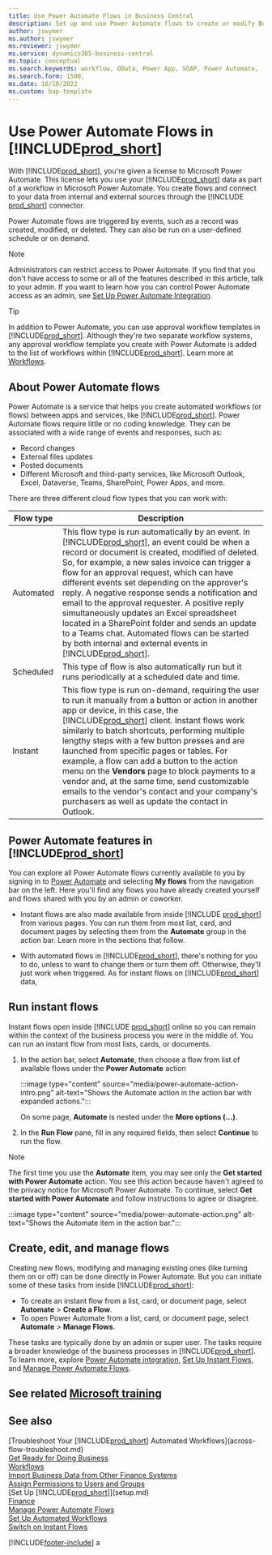```yaml
---
title: Use Power Automate Flows in Business Central
description: Set up and use Power Automate flows to create or modify Business Central data.
author: jswymer
ms.author: jswymer
ms.reviewer: jswymer
ms.service: dynamics365-business-central
ms.topic: conceptual
ms.search.keywords: workflow, OData, Power App, SOAP, Power Automate, 
ms.search.form: 1500, 
ms.date: 10/10/2022
ms.custom: bap-template 
---
```

# Use Power Automate Flows in [!INCLUDE[prod_short](includes/prod_short.md)]

With [!INCLUDE[prod_short](includes/prod_short.md)], you're given a license to Microsoft Power Automate. This license lets you use your [!INCLUDE[prod_short](includes/prod_short.md)] data as part of a workflow in Microsoft Power Automate. You create flows and connect to your data from internal and external sources through the [!INCLUDE [prod_short](includes/prod_short.md)] connector.

Power Automate flows are triggered by events, such as a record was created, modified, or deleted. They can also be run on a user-defined schedule or on demand.

> [!NOTE]
> Administrators can restrict access to Power Automate. If you find that you don't have access to some or all of the features described in this article, talk to your admin. If you want to learn how you can control Power Automate access as an admin, see [Set Up Power Automate Integration](/dynamics365/business-central/dev-itpro/powerplatform/power-automate-setup).

<!-- You must have a valid account with both [!INCLUDE[prod_short](includes/prod_short.md)] and Power Automate. --> 

> [!TIP]
> In addition to Power Automate, you can use approval workflow templates in [!INCLUDE[prod_short](includes/prod_short.md)]. Although they're two separate workflow systems, any approval workflow template you create with Power Automate is added to the list of workflows within [!INCLUDE[prod_short](includes/prod_short.md)]. Learn more at [Workflows](across-workflow.md).

## About Power Automate flows

Power Automate is a service that helps you create automated workflows (or flows) between apps and services, like [!INCLUDE[prod_short](includes/prod_short.md)]. Power Automate flows require little or no coding knowledge. They can be associated with a wide range of events and responses, such as:

- Record changes
- External files updates
- Posted documents
- Different Microsoft and third-party services, like Microsoft Outlook, Excel, Dataverse, Teams, SharePoint, Power Apps, and more.

There are three different cloud flow types that you can work with:

|Flow type|Description|
|---------|-----------|
|Automated|This flow type is run automatically by an event. In [!INCLUDE[prod_short](includes/prod_short.md)], an event could be when a record or document is created, modified of deleted. So, for example, a new sales invoice can trigger a flow for an approval request, which can have different events set depending on the approver's reply. A negative response sends a notification and email to the approval requester. A positive reply simultaneously updates an Excel spreadsheet located in a SharePoint folder and sends an update to a Teams chat. Automated flows can be started by both internal and external events in [!INCLUDE[prod_short](includes/prod_short.md)].|
|Scheduled|This type of flow is also automatically run but it runs periodically at a scheduled date and time. |
|Instant |This flow type is run on-demand, requiring the user to run it manually from a button or action in another app or device, in this case, the [!INCLUDE[prod_short](includes/prod_short.md)] client. Instant flows work similarly to batch shortcuts, performing multiple lengthy steps with a few button presses and are launched from specific pages or tables. For example, a flow can add a button to the action menu on the **Vendors** page to block payments to a vendor and, at the same time, send customizable emails to the vendor's contact and your company's purchasers as well as update the contact in Outlook. |

## Power Automate features in [!INCLUDE[prod_short](includes/prod_short.md)]

You can explore all Power Automate flows currently available to you by signing in to [Power Automate](https://powerautomate.com) and selecting **My flows** from the navigation bar on the left. Here you'll find any flows you have already created yourself and flows shared with you by an admin or coworker.

- Instant flows are also made available from inside [!INCLUDE [prod_short](includes/prod_short.md)] from various pages. You can run them from most list, card, and document pages by selecting them from the **Automate** group in the action bar. Learn more in the sections that follow.

- With automated flows in [!INCLUDE[prod_short](includes/prod_short.md)], there's nothing for you to do, unless to want to change them or turn them off. Otherwise, they'll just work when triggered. As for instant flows on [!INCLUDE[prod_short](includes/prod_short.md)] data,

<!--

## Automated flows

With Power Automate, you can create business flows directly in-house and rely on citizen developers. Automated workflows can be started by both internal and external events in [!INCLUDE[prod_short](includes/prod_short.md)], and also be set to run periodically. Learn more and get instructions on how to create flows in the [Set Up Automated Workflows](/dynamics365/business-central/dev-itpro/powerplatform/automate-workflows) article in the administration content.

-->

## Run instant flows

Instant flows open inside [!INCLUDE [prod_short](includes/prod_short.md)] online so you can remain within the context of the business process you were in the middle of. You can run an instant flow from most lists, cards, or documents.

1. In the action bar, select **Automate**, then choose a flow from list of available flows under the **Power Automate** action

    :::image type="content" source="media/power-automate-action-intro.png" alt-text="Shows the Automate action in the action bar with expanded actions.":::

    On some page, **Automate** is nested under the **More options (...)**. 
2. In the **Run Flow** pane, fill in any required fields, then select **Continue** to run the flow.

> [!NOTE]
> The first time you use the **Automate** item, you may see only the **Get started with Power Automate** action. You see this action because haven't agreed to the privacy notice for Microsoft Power Automate. To continue, select **Get started with Power Automate** and follow instructions to agree or disagree.  
>
> :::image type="content" source="media/power-automate-action.png" alt-text="Shows the Automate item in the action bar.":::

<!--

[!INCLUDE [prod_short](includes/prod_short.md)] can run a Power Automate flow from most list, card, and document pages. Once the admin has connected [!INCLUDE [prod_short](includes/prod_short.md)] with Power Automate, you'll see any flows your organization has added when you choose the **Automate** action on the relevant pages. Instant flows are run without leaving [!INCLUDE [prod_short](includes/prod_short.md)]. Learn more in the [Set Up Automated Workflows](/dynamics365/business-central/dev-itpro/powerplatform/automate-workflows) article in the administration content.

These instant flows open on a page inside [!INCLUDE [prod_short](includes/prod_short.md)] online so you can remain within the context of the business process you were in the middle of. Choose the **Automate** action—on some pages nested under the **More Options** menu—choose the **Power Automate** menu item, then choose the relevant link to trigger the workflow. The connection to Power Automate is already set up for you.

Most flows require you to fill in a field or two before you choose the **Run flow** action.

> [!TIP]
> If you don't see an **Automate** action, then your [!INCLUDE [prod_short](includes/prod_short.md)] probably hasn't yet been set up to use Power Automate. Learn more from your admin.-->

## Create, edit, and manage flows

Creating new flows, modifying and managing existing ones (like turning them on or off) can be done directly in Power Automate. But you can initiate some of these tasks from inside [!INCLUDE[prod_short](includes/prod_short.md)]:

- To create an instant flow from a list, card, or document page, select **Automate** > **Create a Flow**.
- To open Power Automate from a list, card, or document page, select **Automate** > **Manage Flows**.
<!--- To create new flows or manage existing flows from inside [!INCLUDE[prod_short](includes/prod_short.md)], got to the **Manage Power Automate Flows** page.-->

These tasks are typically done by an admin or super user. The tasks require a broader knowledge of the business processes in [!INCLUDE[prod_short](includes/prod_short.md)]. To learn more, explore [Power Automate integration](/dynamics365/business-central/dev-itpro/powerplatform/power-automate-overview), [Set Up Instant Flows](/dynamics365/business-central/dev-itpro/powerplatform/instant-flows), and [Manage Power Automate Flows](/dynamics365/business-central/dev-itpro/powerplatform/manage-power-automate-flows).
<!-- 

## Add more automated flows and instant flows

You can create flows through the [powerautomate.microsoft.com](https://powerautomate.microsoft.com) website. However, if your admin has switched on the capability to run Power Automate flows from inside [!INCLUDE [prod_short](includes/prod_short.md)] online, you can start the process of building a flow from the **Automate** action on the relevant pages, which can be found under the **More Options** menu depending on the page. Then choose the **Power Automate** menu item, and then choose the **Create a flow** action. Power Automate then opens in a new browser tab, and you're signed in automatically.

You can find sample templates to adapt to your company and all available trigger events, using both [!INCLUDE [prod_short](includes/prod_short.md)] and external tools, by choosing the **Connectors** menu on the Power Automate website. Learn more about available templates and triggers in the [Set Up Automated Workflows](/dynamics365/business-central/dev-itpro/powerplatform/automate-workflows) article in the administration content.

## Create and manage Power Automate flows

You can create new flows or manage existing Power Automate flows in [!INCLUDE [prod_short](includes/prod_short.md)] on the **Manage Power Automate Flows** page. Learn more in the [Manage Power Automate Flows](/dynamics365/business-central/dev-itpro/powerplatform/manage-power-automate-flows) article in the administration content.

<!--
You can also manage available Power Automate workflows on the **Workflows** page in [!INCLUDE[prod_short](includes/prod_short.md)]. The page lists both the built-in approval and Power Automate workflows, with options for the latter to enable/disable, delete, and view the workflow on the Power Automate website.-->

## See related [Microsoft training](/training/modules/use-power-automate/)

## See also

[Troubleshoot Your [!INCLUDE[prod_short](includes/prod_short.md)] Automated Workflows](across-flow-troubleshoot.md)  
[Get Ready for Doing Business](ui-get-ready-business.md)  
[Workflows](across-workflow.md)  
[Import Business Data from Other Finance Systems](across-import-data-configuration-packages.md)  
[Assign Permissions to Users and Groups](ui-define-granular-permissions.md)  
[Set Up [!INCLUDE[prod_short](includes/prod_short.md)]](setup.md)  
[Finance](finance.md)  
[Manage Power Automate Flows](/dynamics365/business-central/dev-itpro/powerplatform/manage-power-automate-flows)  
[Set Up Automated Workflows](/dynamics365/business-central/dev-itpro/powerplatform/automate-workflows)  
[Switch on Instant Flows](/dynamics365/business-central/dev-itpro/powerplatform/instant-flows)  

[!INCLUDE[footer-include](includes/footer-banner.md)]
a